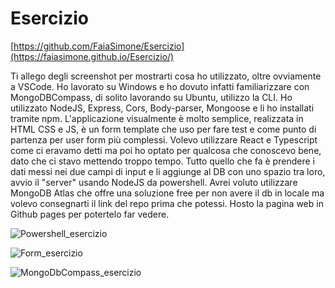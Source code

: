 # Esercizio
[https://github.com/FaiaSimone/Esercizio](https://faiasimone.github.io/Esercizio/)

Ti allego degli screenshot per mostrarti cosa ho utilizzato, oltre ovviamente a VSCode. Ho lavorato su Windows e ho dovuto infatti familiarizzare con MongoDBCompass, di solito lavorando su Ubuntu, utilizzo la CLI. Ho utilizzato NodeJS, Express, Cors, Body-parser, Mongoose e li ho installati tramite npm. L'applicazione visualmente è molto semplice, realizzata in HTML CSS e JS, è un form template che uso per fare test e come punto di partenza per user form più complessi. Volevo utilizzare React e Typescript come ci eravamo detti ma poi ho optato per qualcosa che conoscevo bene, dato che ci stavo mettendo troppo tempo. Tutto quello che fa è prendere i dati messi nei due campi di input e li aggiunge al DB con uno spazio tra loro, avvio il "server" usando NodeJS da powershell. Avrei voluto utilizzare MongoDB Atlas che offre una soluzione free per non avere il db in locale ma volevo consegnarti il link del repo prima che potessi. Hosto la pagina web in Github pages per potertelo far vedere.

![Powershell_esercizio](https://github.com/user-attachments/assets/2ca87c8f-6244-4500-a77d-ecb11affd398)


![Form_esercizio](https://github.com/user-attachments/assets/c83ea020-6a69-4e60-a038-0cedbfb613e3)


![MongoDbCompass_esercizio](https://github.com/user-attachments/assets/7d55d7d7-87fd-43bd-9165-d98467d76e98)

